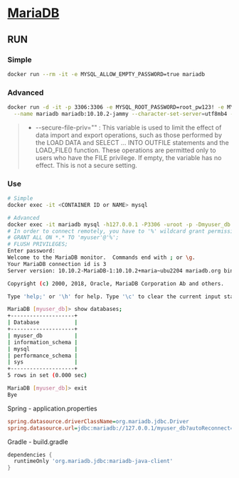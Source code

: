 # [MariaDB](https://hub.docker.com/_/mariadb)

## RUN

### Simple
```bash
docker run --rm -it -e MYSQL_ALLOW_EMPTY_PASSWORD=true mariadb
```

### Advanced
```bash
docker run -d -it -p 3306:3306 -e MYSQL_ROOT_PASSWORD=root_pw123! -e MYSQL_USER=myuser -e MYSQL_PASSWORD=myuser_pw123! -e MYSQL_DATABASE=myuser_db \
  --name mariadb mariadb:10.10.2-jammy --character-set-server=utf8mb4 --collation-server=utf8mb4_unicode_ci --secure-file-priv=""
```
> * --secure-file-priv="" : This variable is used to limit the effect of data import and export operations, such as those performed by the LOAD DATA and SELECT ... INTO OUTFILE statements and the LOAD_FILE() function. These operations are permitted only to users who have the FILE privilege. If empty, the variable has no effect. This is not a secure setting.


### Use
``` bash
# Simple
docker exec -it <CONTAINER ID or NAME> mysql

# Advanced
docker exec -it mariadb mysql -h127.0.0.1 -P3306 -uroot -p -Dmyuser_db
# In order to connect remotely, you have to '%' wildcard grant permissions on all DB'
# GRANT ALL ON *.* TO 'myuser'@'%';
# FLUSH PRIVILEGES;
Enter password: 
Welcome to the MariaDB monitor.  Commands end with ; or \g.
Your MariaDB connection id is 3
Server version: 10.10.2-MariaDB-1:10.10.2+maria~ubu2204 mariadb.org binary distribution

Copyright (c) 2000, 2018, Oracle, MariaDB Corporation Ab and others.

Type 'help;' or '\h' for help. Type '\c' to clear the current input statement.

MariaDB [myuser_db]> show databases;
+--------------------+
| Database           |
+--------------------+
| myuser_db          |
| information_schema |
| mysql              |
| performance_schema |
| sys                |
+--------------------+
5 rows in set (0.000 sec)

MariaDB [myuser_db]> exit
Bye
```

Spring - application.properties
```INI
spring.datasource.driverClassName=org.mariadb.jdbc.Driver
spring.datasource.url=jdbc:mariadb://127.0.0.1/myuser_db?autoReconnect=true&useUnicode=true&characterEncoding=utf8
```

Gradle - build.gradle
```Groovy
dependencies {
  runtimeOnly 'org.mariadb.jdbc:mariadb-java-client'
}
```